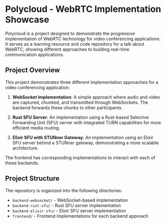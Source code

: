# Polycloud - WebRTC Implementation Showcase

Polycloud is a project designed to demonstrate the progressive implementation of WebRTC technology for video conferencing applications. It serves as a learning resource and code repository for a talk about WebRTC, showing different approaches to building real-time communication applications.

## Project Overview

This project demonstrates three different implementation approaches for a video conferencing application:

1. **WebSocket Implementation**: A simple approach where audio and video are captured, chunked, and transmitted through WebSockets. The backend forwards these chunks to other participants.

2. **Rust SFU Server**: An implementation using a Rust-based Selective Forwarding Unit (SFU) server with integrated TURN capabilities for more efficient media routing.

3. **Elixir SFU with STUNner Gateway**: An implementation using an Elixir SFU server behind a STUNner gateway, demonstrating a more scalable architecture.

The frontend has corresponding implementations to interact with each of these backends.

## Project Structure

The repository is organized into the following directories:

- `backend-websocket/` - WebSocket-based implementation
- `backend-rust-sfu/` - Rust SFU server implementation
- `backend-elixir-sfu/` - Elixir SFU server implementation
- `frontend/` - Frontend implementations for each backend approach